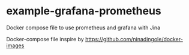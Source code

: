 # example-grafana-prometheus
Docker compose file to use prometheus and grafana with Jina

Docker-compose file inspire by https://github.com/ninadingole/docker-images
